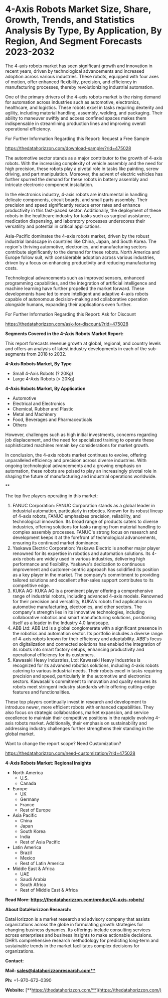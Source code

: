 ﻿# **4-Axis Robots Market Size, Share, Growth, Trends, and Statistics Analysis By Type, By Application, By Region, And Segment Forecasts 2023-2032**

The 4-axis robots market has seen significant growth and innovation in recent years, driven by technological advancements and increased adoption across various industries. These robots, equipped with four axes of motion, offer enhanced flexibility, precision, and efficiency in manufacturing processes, thereby revolutionizing industrial automation.

One of the primary drivers of the 4-axis robots market is the rising demand for automation across industries such as automotive, electronics, healthcare, and logistics. These robots excel in tasks requiring dexterity and agility, including material handling, assembly, welding, and packaging. Their ability to maneuver swiftly and access confined spaces makes them indispensable in streamlining production lines and improving overall operational efficiency.

For Further Information Regarding this Report: Request a Free Sample

<https://thedatahorizzon.com/download-sample/?rid=475028>

The automotive sector stands as a major contributor to the growth of 4-axis robots. With the increasing complexity of vehicle assembly and the need for high precision, these robots play a pivotal role in tasks like painting, screw driving, and part manipulation. Moreover, the advent of electric vehicles has further spurred the demand for these robots in battery assembly and intricate electronic component installation.

In the electronics industry, 4-axis robots are instrumental in handling delicate components, circuit boards, and small parts assembly. Their precision and speed significantly reduce error rates and enhance productivity in this fast-paced sector. Additionally, the deployment of these robots in the healthcare industry for tasks such as surgical assistance, medication dispensing, and laboratory processes underscores their versatility and potential in critical applications.

Asia-Pacific dominates the 4-axis robots market, driven by the robust industrial landscape in countries like China, Japan, and South Korea. The region's thriving automotive, electronics, and manufacturing sectors contribute significantly to the demand for these robots. North America and Europe follow suit, with considerable adoption across various industries, driven by a focus on enhancing productivity and reducing manufacturing costs.

Technological advancements such as improved sensors, enhanced programming capabilities, and the integration of artificial intelligence and machine learning have further propelled the market forward. These developments have led to more intelligent and adaptive 4-axis robots capable of autonomous decision-making and collaborative operation alongside humans, expanding their applications even further.

For Further Information Regarding this Report: Ask for Discount

<https://thedatahorizzon.com/ask-for-discount/?rid=475028>

**Segments Covered in the 4-Axis Robots Market Report:**

This report forecasts revenue growth at global, regional, and country levels and offers an analysis of latest industry developments in each of the sub-segments from 2018 to 2032.

**4-Axis Robots Market, By Type**

- Small 4-Axis Robots (? 20Kg)
- Large 4-Axis Robots (> 20Kg)

**4-Axis Robots Market, By Application**

- Automotive
- Electrical and Electronics
- Chemical, Rubber and Plastic
- Metal and Machinery
- Food, Beverages and Pharmaceuticals
- Others

However, challenges such as high initial investments, concerns regarding job displacement, and the need for specialized training to operate these sophisticated machines remain key considerations for market growth.

In conclusion, the 4-axis robots market continues to evolve, offering unparalleled efficiency and precision across diverse industries. With ongoing technological advancements and a growing emphasis on automation, these robots are poised to play an increasingly pivotal role in shaping the future of manufacturing and industrial operations worldwide.


**


The top five players operating in this market:

1. FANUC Corporation: FANUC Corporation stands as a global leader in industrial automation, particularly in robotics. Known for its robust lineup of 4-axis robots, FANUC emphasizes precision, reliability, and technological innovation. Its broad range of products caters to diverse industries, offering solutions for tasks ranging from material handling to complex assembly processes. FANUC's strong focus on research and development keeps it at the forefront of technological advancements, ensuring its continued market dominance.
1. Yaskawa Electric Corporation: Yaskawa Electric is another major player renowned for its expertise in robotics and automation solutions. Its 4-axis robots are widely used in various industries, delivering high performance and flexibility. Yaskawa's dedication to continuous improvement and customer-centric approach has solidified its position as a key player in the market. The company's commitment to providing tailored solutions and excellent after-sales support contributes to its competitive edge.
1. KUKA AG: KUKA AG is a prominent player offering a comprehensive range of industrial robots, including advanced 4-axis models. Renowned for their precision and versatility, KUKA's robots find applications in automotive manufacturing, electronics, and other sectors. The company's strength lies in its innovative technologies, including collaborative robotics and smart manufacturing solutions, positioning itself as a leader in the Industry 4.0 landscape.
1. ABB Ltd: ABB Ltd is a global conglomerate with a significant presence in the robotics and automation sector. Its portfolio includes a diverse range of 4-axis robots known for their efficiency and adaptability. ABB's focus on digitalization and connected solutions has enabled the integration of its robots into smart factory setups, enhancing productivity and operational efficiency for its customers.
1. Kawasaki Heavy Industries, Ltd: Kawasaki Heavy Industries is recognized for its advanced robotics solutions, including 4-axis robots catering to various industrial needs. Their robots excel in tasks requiring precision and speed, particularly in the automotive and electronics sectors. Kawasaki's commitment to innovation and quality ensures its robots meet stringent industry standards while offering cutting-edge features and functionalities.

These top players continually invest in research and development to introduce newer, more efficient robots with enhanced capabilities. They also focus on strategic collaborations, market expansion, and service excellence to maintain their competitive positions in the rapidly evolving 4-axis robots market. Additionally, their emphasis on sustainability and addressing industry challenges further strengthens their standing in the global market.

Want to change the report scope? Need Customization?

<https://thedatahorizzon.com/need-customization/?rid=475028>



**4-Axis Robots Market: Regional Insights**

- North America
  - U.S.
  - Canada
- Europe
  - UK
  - Germany
  - France
  - Rest of Europe
- Asia Pacific
  - China
  - Japan
  - South Korea
  - India
  - Rest of Asia Pacific
- Latin America
  - Brazil
  - Mexico
  - Rest of Latin America
- Middle East & Africa
  - UAE
  - Saudi Arabia
  - South Africa
  - Rest of Middle East & Africa

**Read More: https://thedatahorizzon.com/product/4-axis-robots/**

**About DataHorizzon Research:**

DataHorizzon is a market research and advisory company that assists organizations across the globe in formulating growth strategies for changing business dynamics. Its offerings include consulting services across enterprises and business insights to make actionable decisions. DHR’s comprehensive research methodology for predicting long-term and sustainable trends in the market facilitates complex decisions for organizations.

**Contact:**

**Mail: [sales@datahorizzonresearch.com**](mailto:sales@datahorizzonresearch.com)**

**Ph:** +1–970–672–0390

**Website:** [**https://thedatahorizzon.com/**](https://thedatahorizzon.com/)

